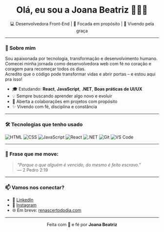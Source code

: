 
<h1 align="center">Olá, eu sou a Joana Beatriz 👩‍💻✨</h1>

<p align="center">
💻 Desenvolvedora Front-End | 🎯 Focada em propósito | 🙌 Vivendo pela graça  
</p>

---

### 🚀 Sobre mim

Sou apaixonada por tecnologia, transformação e desenvolvimento humano.  
Comecei minha jornada como desenvolvedora web com fé no coração e coragem para recomeçar todos os dias.  
Acredito que o código pode transformar vidas e abrir portas – e estou aqui pra isso!

- 🎓 Estudando: **React**, **JavaScript**, **.NET**, **Boas práticas de UI/UX**
- 💡 Sempre buscando aprender algo novo e evoluir
- 🤝 Aberta a colaborações em projetos com propósito
- ✨ Vivendo com fé, disciplina e constância

---

### 🛠️ Tecnologias que tenho usado

![HTML](https://img.shields.io/badge/-HTML5-E34F26?style=flat&logo=html5&logoColor=fff)
![CSS](https://img.shields.io/badge/-CSS3-1572B6?style=flat&logo=css3)
![JavaScript](https://img.shields.io/badge/-JavaScript-F7DF1E?style=flat&logo=javascript&logoColor=000)
![React](https://img.shields.io/badge/-React-20232A?style=flat&logo=react)
![.NET](https://img.shields.io/badge/-.NET-512BD4?style=flat&logo=dotnet)
![Git](https://img.shields.io/badge/-Git-F05032?style=flat&logo=git&logoColor=fff)
![VS Code](https://img.shields.io/badge/-VS%20Code-007ACC?style=flat&logo=visual-studio-code)

---

### 💬 Frase que me move:

> *"Porque o que alguém é vencido, do mesmo é feito escravo."*  
> — 2 Pedro 2:19

---

### 📫 Vamos nos conectar?

- 💼 [LinkedIn](https://www.linkedin.com/in/joanabeatriz)
- 💖 [Instagram](https://instagram.com/robertinho.araujo.9)
- 🌐 Em breve: [renascertododia.com](https://renascertododia.com)

---

<p align="center">
Feita com 💙 e fé por <strong>Joana Beatriz</strong>
</p>
